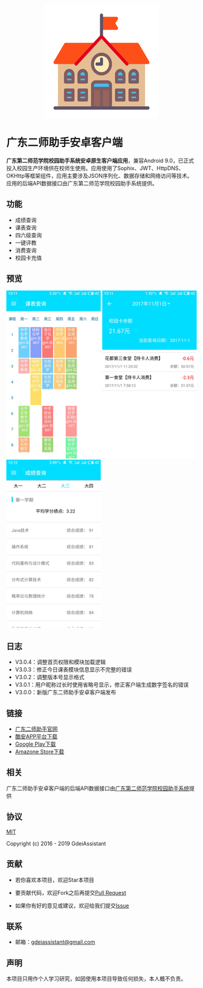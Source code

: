 <p align="center">
  <img width="300" src="./github/logo.png">
</p>

# 广东二师助手安卓客户端

**广东第二师范学院校园助手系统安卓原生客户端应用**，兼容Android 9.0，已正式投入校园生产环境供在校师生使用。应用使用了Sophix、JWT、HttpDNS、OKHttp等框架组件，应用主要涉及JSON序列化、数据存储和网络访问等技术。应用的后端API数据接口由广东第二师范学院校园助手系统提供。

## 功能

- 成绩查询
- 课表查询
- 四六级查询
- 一键评教
- 消费查询
- 校园卡充值

## 预览

<p>
  <img width="250" src="./github/screenshot_01.jpg">
  <img width="250" src="./github/screenshot_02.jpg">
  <img width="250" src="./github/screenshot_03.jpg">
</p>

## 日志

- V3.0.4：调整首页权限和模块加载逻辑
- V3.0.3：修正今日课表模块信息显示不完整的错误
- V3.0.2：调整版本号显示格式	
- V3.0.1：用户昵称过长时使用省略号显示，修正客户端生成数字签名的错误
- V3.0.0：新版广东二师助手安卓客户端发布

## 链接
- [广东二师助手官网](https://gdeiassistant.cn)
- [酷安APP平台下载](https://www.coolapk.com/apk/edu.gdei.gdeiassistant)
- [Google Play下载](https://play.google.com/store/apps/details?id=edu.gdei.gdeiassistant)
- [Amazone Store下载](https://www.amazon.cn/dp/B07932T9V8)

## 相关

广东二师助手安卓客户端的后端API数据接口由[广东第二师范学院校园助手系统](https://github.com/SweetRadish/GdeiAssistant)提供

## 协议

[MIT](http://opensource.org/licenses/MIT)

Copyright (c) 2016 - 2019 GdeiAssistant

## 贡献

- 若你喜欢本项目，欢迎Star本项目

- 要贡献代码，欢迎Fork之后再提交[Pull Request](https://github.com/SweetRadish/GdeiAssistant-Android/pulls)

- 如果你有好的意见或建议，欢迎给我们提交[Issue](https://github.com/SweetRadish/GdeiAssistant-Android/issues)

## 联系

- 邮箱：[gdeiassistant@gmail.com](mailto:gdeiassistant@gmail.com)

## 声明

本项目只用作个人学习研究，如因使用本项目导致任何损失，本人概不负责。
